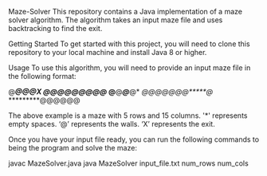 Maze-Solver
This repository contains a Java implementation of a maze solver algorithm. The algorithm takes an input maze file and uses backtracking to find the exit.

Getting Started
To get started with this project, you will need to clone this repository to your local machine and install Java 8 or higher.

Usage
To use this algorithm, you will need to provide an input maze file in the following format:

@******@@@****X
@****@@@@@@@*@*
@****@***@***@*
*@@@@@@@*****@*
*********@@@@@@

The above example is a maze with 5 rows and 15 columns. '*' represents empty spaces. ‘@’ represents the walls. ‘X’ represents the exit.

Once you have your input file ready, you can run the following commands to being the program and solve the maze:

javac MazeSolver.java
java MazeSolver input_file.txt num_rows num_cols
